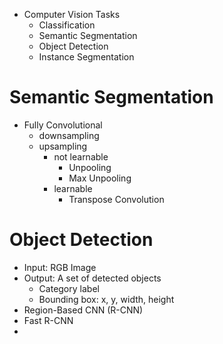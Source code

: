 - Computer Vision Tasks 
	- Classification 
	- Semantic Segmentation 
	- Object Detection 
	- Instance Segmentation 

# Semantic Segmentation 
- Fully Convolutional 
	- downsampling 
	- upsampling 
		- not learnable 
			- Unpooling 
			- Max Unpooling 
		- learnable 
			- Transpose Convolution 

# Object Detection 
- Input: RGB Image 
- Output: A set of detected objects 
	- Category label 
	- Bounding box: x, y, width, height 
- Region-Based CNN (R-CNN) 
- Fast R-CNN 
- 